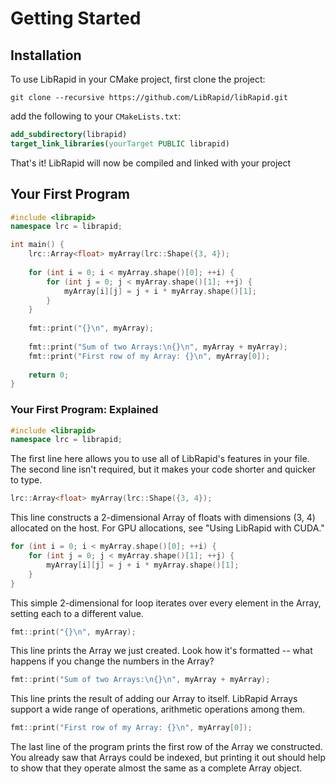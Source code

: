 # Getting Started

## Installation

To use LibRapid in your CMake project, first clone the project:

```
git clone --recursive https://github.com/LibRapid/libRapid.git
```

add the following to your `CMakeLists.txt`:

```cmake
add_subdirectory(librapid)
target_link_libraries(yourTarget PUBLIC librapid)
```

That's it! LibRapid will now be compiled and linked with your project

## Your First Program

```cpp
#include <librapid>
namespace lrc = librapid;

int main() {
    lrc::Array<float> myArray(lrc::Shape({3, 4});
	
    for (int i = 0; i < myArray.shape()[0]; ++i) {
        for (int j = 0; j < myArray.shape()[1]; ++j) {
            myArray[i][j] = j + i * myArray.shape()[1];
        }
    }
    
    fmt::print("{}\n", myArray);
	
    fmt::print("Sum of two Arrays:\n{}\n", myArray + myArray);
    fmt::print("First row of my Array: {}\n", myArray[0]);
    
    return 0;
}
```

### Your First Program: Explained

```cpp
#include <librapid>
namespace lrc = librapid;
```

The first line here allows you to use all of LibRapid's features in your file. The second line isn't required,
but it makes your code shorter and quicker to type.


```cpp
lrc::Array<float> myArray(lrc::Shape({3, 4});
```

This line constructs a 2-dimensional Array of floats with dimensions (3, 4) allocated on the host. For GPU
allocations, see "Using LibRapid with CUDA."

```cpp
for (int i = 0; i < myArray.shape()[0]; ++i) {
    for (int j = 0; j < myArray.shape()[1]; ++j) {
        myArray[i][j] = j + i * myArray.shape()[1];
    }
}
```

This simple 2-dimensional for loop iterates over every element in the Array, setting each to a different value.

```cpp
fmt::print("{}\n", myArray);
```

This line prints the Array we just created. Look how it's formatted -- what happens if you change the
numbers in the Array?

```cpp
fmt::print("Sum of two Arrays:\n{}\n", myArray + myArray);
```

This line prints the result of adding our Array to itself. LibRapid Arrays support a wide range of
operations, arithmetic operations among them.

```cpp
fmt::print("First row of my Array: {}\n", myArray[0]);
```

The last line of the program prints the first row of the Array we constructed. You already saw that Arrays
could be indexed, but printing it out should help to show that they operate almost the same as a complete
Array object.
